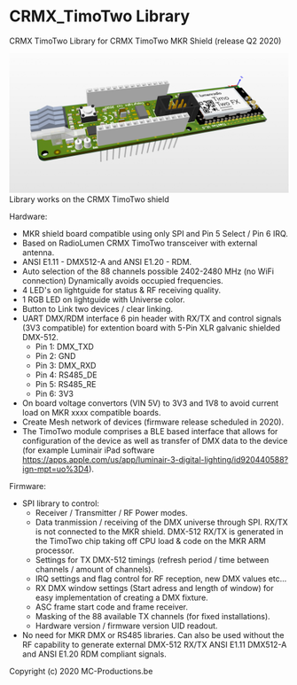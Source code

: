 # CRMX_TimoTwo Library
CRMX TimoTwo Library for CRMX TimoTwo MKR Shield (release Q2 2020)

![](images/MKR-CRMXTimoTwo.png)
Library works on the CRMX TimoTwo shield

Hardware:
- MKR shield board compatible using only SPI and Pin 5 Select / Pin 6 IRQ.
- Based on RadioLumen CRMX TimoTwo transceiver with external antenna.
- ANSI E1.11 - DMX512-A and ANSI E1.20 - RDM.
- Auto selection of the 88 channels possible 2402-2480 MHz (no WiFi connection) Dynamically avoids occupied frequencies.
- 4 LED's on lightguide for status & RF receiving quality.
- 1 RGB LED on lightguide with Universe color.
- Button to Link two devices / clear linking.
- UART DMX/RDM interface 6 pin header with RX/TX and control signals (3V3 compatible) 
  for extention board with 5-Pin XLR galvanic shielded DMX-512.
  - Pin 1: DMX_TXD
  - Pin 2: GND
  - Pin 3: DMX_RXD
  - Pin 4: RS485_DE
  - Pin 5: RS485_RE
  - Pin 6: 3V3
- On board voltage convertors (VIN 5V) to 3V3 and 1V8 to avoid current load on MKR xxxx compatible boards.
- Create Mesh network of devices (firmware release scheduled in 2020).
- The TimoTwo module comprises a BLE based interface that allows for configuration of the device as well as transfer of DMX data to the device (for example Luminair iPad software https://apps.apple.com/us/app/luminair-3-digital-lighting/id920440588?ign-mpt=uo%3D4).

Firmware:
- SPI library to control:
  - Receiver / Transmitter / RF Power modes.
  - Data tranmission / receiving of the DMX universe through SPI. RX/TX is not connected to the MKR shield.
    DMX-512 RX/TX is generated in the TimoTwo chip taking off CPU load & code on the MKR ARM processor.
  - Settings for TX DMX-512 timings (refresh period / time between channels / amount of channels).
  - IRQ settings and flag control for RF reception, new DMX values etc...
  - RX DMX window settings (Start adress and length of window) for easy implementation of creating a DMX fixture.
  - ASC frame start code and frame receiver.
  - Masking of the 88 available TX channels (for fixed installations).
  - Hardware version / firmware version UID readout.
- No need for MKR DMX or RS485 libraries. Can also be used without the RF capability to generate external DMX-512 RX/TX ANSI E1.11 DMX512-A and ANSI E1.20 RDM compliant signals.
  
Copyright (c) 2020 MC-Productions.be
